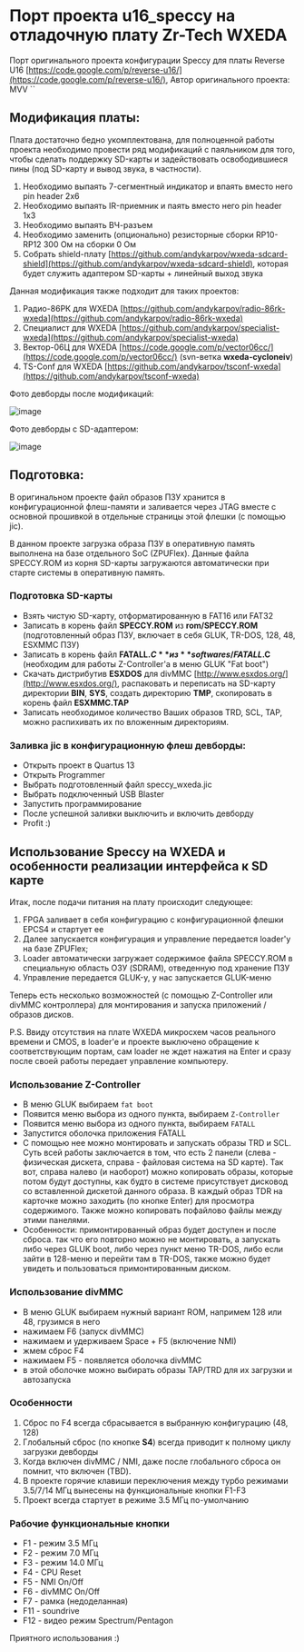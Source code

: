 # Порт проекта u16_speccy на отладочную плату Zr-Tech WXEDA

Порт оригинального проекта конфигурации Speccy для платы Reverse U16 [https://code.google.com/p/reverse-u16/](https://code.google.com/p/reverse-u16/), Автор оригинального проекта: MVV
``
## Модификация платы:

Плата достаточно бедно укомплектована, для полноценной работы проекта необходимо провести ряд модификаций с паяльником для того,
чтобы сделать поддержку SD-карты и задействовать освободившиеся пины (под SD-карту и вывод звука, в частности).

1. Необходимо выпаять 7-сегментный индикатор и впаять вместо него pin header 2x6
2. Необходимо выпаять IR-приемник и паять вместо него pin header 1x3
3. Необходимо выпаять ВЧ-разъем
4. Необходимо заменить (опционально) резисторные сборки RP10-RP12 300 Ом на сборки 0 Ом
5. Собрать shield-плату [https://github.com/andykarpov/wxeda-sdcard-shield](https://github.com/andykarpov/wxeda-sdcard-shield), которая будет служить адаптером SD-карты + линейный выход звука

Данная модификация также подходит для таких проектов:

1. Радио-86РК для WXEDA [https://github.com/andykarpov/radio-86rk-wxeda](https://github.com/andykarpov/radio-86rk-wxeda)
2. Специалист для WXEDA [https://github.com/andykarpov/specialist-wxeda](https://github.com/andykarpov/specialist-wxeda)
3. Вектор-06Ц для WXEDA [https://code.google.com/p/vector06cc/](https://code.google.com/p/vector06cc/) (svn-ветка **wxeda-cycloneiv**)
4. TS-Conf для WXEDA [https://github.com/andykarpov/tsconf-wxeda](https://github.com/andykarpov/tsconf-wxeda)


Фото девборды после модификаций:

![image](https://farm9.staticflickr.com/8563/16123145773_dfebd94346.jpg)

Фото девборды с SD-адаптером:

![image](https://farm4.staticflickr.com/3948/15601327551_425db1abcc.jpg)

## Подготовка:

В оригинальном проекте файл образов ПЗУ хранится в конфигурационной флеш-памяти и заливается через JTAG вместе с основной прошивкой в отдельные страницы этой флешки (с помощью jic).

В данном проекте загрузка образа ПЗУ в оперативную память выполнена на базе отдельного SoC (ZPUFlex). Данные файла SPECCY.ROM из корня SD-карты загружаются автоматически при старте системы в оперативную память.

### Подготовка SD-карты

- Взять чистую SD-карту, отформатированную в FAT16 или FAT32
- Записать в корень файл **SPECCY.ROM** из **rom/SPECCY.ROM** (подготовленный образ ПЗУ, включает в себя GLUK, TR-DOS, 128, 48, ESXMMC ПЗУ)
- Записать в корень файл **FATALL.$C** из **softwares/FATALL.$C** (необходим для работы Z-Controller'а в меню GLUK "Fat boot")
- Скачать дистрибутив **ESXDOS** для divMMC [http://www.esxdos.org/](http://www.esxdos.org/), распаковать и переписать на SD-карту директории **BIN**, **SYS**, создать директорию **TMP**, скопировать в корень файл **ESXMMC.TAP**
- Записать необходимое количество Ваших образов TRD, SCL, TAP, можно распихивать их по вложенным директориям.

### Заливка jic в конфигурационную флеш девборды:

- Открыть проект в Quartus 13
- Открыть Programmer
- Выбрать подготовленный файл speccy_wxeda.jic
- Выбрать подключенный USB Blaster
- Запустить программирование
- После успешной заливки выключить и включить девборду
- Profit :)

## Использование Speccy на WXEDA и особенности реализации интерфейса к SD карте

Итак, после подачи питания на плату происходит следующее:

1. FPGA заливает в себя конфигурацию с конфигурационной флешки EPCS4 и стартует ее
2. Далее запускается конфигурация и управление передается loader'у на базе ZPUFlex;
3. Loader автоматически загружает содержимое файла SPECCY.ROM в специальную область ОЗУ (SDRAM), отведенную под хранение ПЗУ
4. Управление передается GLUK-у, у нас запускается GLUK-меню

Теперь есть несколько возможностей (с помощью Z-Controller или divMMC контроллера) для монтирования и запуска приложений / образов дисков.

P.S. Ввиду отсутствия на плате WXEDA микросхем часов реального времени и CMOS, в loader'е и проекте выключено обращение к соответствующим портам, сам loader не ждет нажатия на Enter и сразу после своей работы передает управление компьютеру.

### Использование Z-Controller

- В меню GLUK выбираем `fat boot`
- Появится меню выбора из одного пункта, выбираем `Z-Controller`
- Появится меню выбора из одного пункта, выбираем `FATALL`
- Запустится оболочка приложения FATALL
- С помощью нее можно монтировать и запускать образы TRD и SCL. Суть всей работы заключается в том, что есть 2 панели (слева - физическая дискета, справа - файловая система на SD карте). Так вот, справа налево (и наоборот) можно копировать образы, которые потом будут доступны, как будто в системе присутствует дисковод со вставленной дискетой данного образа. В каждый образ TDR на карточке можно заходить (по кнопке Enter) для просмотра содержимого. Также можно копировать пофайлово файлы между этими панелями.
- Особенности: примонтированный образ будет доступен и после сброса. так что его повторно можно не монтировать, а запускать либо через GLUK boot, либо через пункт меню TR-DOS, либо 
если зайти в 128-меню и перейти там в TR-DOS, также можно будет увидеть и пользоваться примонтированным диском. 


### Использование divMMC

- В меню GLUK выбираем нужный вариант ROM, напримем 128 или 48, грузимся в него
- нажимаем F6 (запуск divMMC)
- нажимаем и удерживаем Space + F5 (включение NMI)
- жмем сброс F4
- нажимаем F5 - появляется оболочка divMMC
- в этой оболочке можно выбирать образы TAP/TRD для их загрузки и автозапуска

### Особенности

1. Сброс по F4 всегда сбрасывается в выбранную конфигурацию (48, 128)
2. Глобальный сброс (по кнопке **S4**) всегда приводит к полному циклу загрузки девборды
3. Когда включен divMMC / NMI, даже после глобального сброса он помнит, что включен (TBD).
4. В проекте горячие клавиши переключения между турбо режимами 3.5/7/14 МГц вынесены на функциональные кнопки F1-F3
5. Проект всегда стартует в режиме 3.5 МГц по-умолчанию

### Рабочие функциональные кнопки

- F1 - режим 3.5 МГц
- F2 - режим 7.0 МГц
- F3 - режим 14.0 МГц
- F4 - CPU Reset
- F5 - NMI On/Off
- F6 - divMMC On/Off
- F7 - рамка (недоделанная)
- F11 - soundrive
- F12 - видео режим Spectrum/Pentagon

Приятного использования :)
